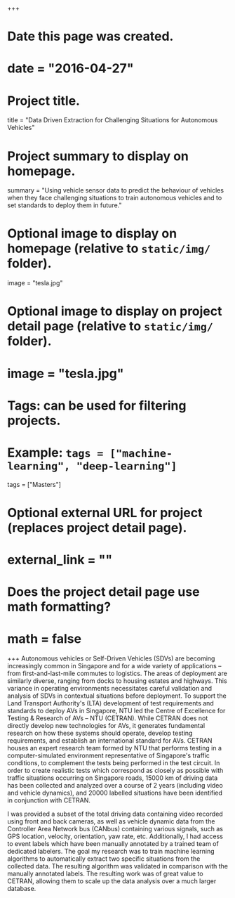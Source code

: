 +++
# Date this page was created.
# date = "2016-04-27"

# Project title.
title = "Data Driven Extraction for Challenging Situations for Autonomous Vehicles"

# Project summary to display on homepage.
summary = "Using vehicle sensor data to predict the behaviour of vehicles when they face challenging situations to train autonomous vehicles and to set standards to deploy them in future."

# Optional image to display on homepage (relative to `static/img/` folder).
image = "tesla.jpg"

# Optional image to display on project detail page (relative to `static/img/` folder).
# image = "tesla.jpg"

# Tags: can be used for filtering projects.
# Example: `tags = ["machine-learning", "deep-learning"]`
tags = ["Masters"]

# Optional external URL for project (replaces project detail page).
# external_link = ""

# Does the project detail page use math formatting?
# math = false

+++
Autonomous vehicles or Self-Driven Vehicles (SDVs) are becoming increasingly common in Singapore and for a wide variety of applications – from first-and-last-mile commutes to logistics. The areas of deployment are similarly diverse, ranging from docks to housing estates and highways. This variance in operating environments necessitates careful validation and analysis of SDVs in contextual situations before deployment.
To support the Land Transport Authority's (LTA) development of test requirements and standards to deploy AVs in Singapore, NTU led the Centre of Excellence for Testing & Research of AVs – NTU (CETRAN). While CETRAN does not directly develop new technologies for AVs, it generates fundamental research on how these systems should operate, develop testing requirements, and establish an international standard for AVs. 
CETRAN houses an expert research team formed by NTU that performs testing in a computer-simulated environment representative of Singapore's traffic conditions, to complement the tests being performed in the test circuit. In order to create realistic tests which correspond as closely as possible with traffic situations occurring on Singapore roads, 15000 km of driving data has been collected and analyzed over a course of 2 years (including video and vehicle dynamics), and 20000 labelled situations have been identified in conjunction with CETRAN.

I was provided a subset of the total driving data containing video recorded using front and back cameras, as well as vehicle dynamic data from the Controller Area Network bus (CANbus) containing various signals, such as GPS location, velocity, orientation, yaw rate, etc. Additionally, I had access to event labels which have been manually annotated by a trained team of dedicated labelers. The goal my research was to train machine learning algorithms to automatically extract two specific situations from the collected data. The resulting algorithm was validated in comparison with the manually annotated labels. The resulting work was of great value to CETRAN, allowing them to scale up the data analysis over a much larger database.
